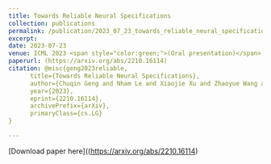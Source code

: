 ```yaml
---
title: Towards Reliable Neural Specifications
collection: publications
permalink: /publication/2023_07_23_towards_reliable_neural_specifications
excerpt: 
date: 2023-07-23
venue: ICML 2023 <span style="color:green;">(Oral presentation)</span>
paperurl: (https://arxiv.org/abs/2210.16114)
citation: @misc{geng2023reliable,
      title={Towards Reliable Neural Specifications}, 
      author={Chuqin Geng and Nham Le and Xiaojie Xu and Zhaoyue Wang and Arie Gurfinkel and Xujie Si},
      year={2023},
      eprint={2210.16114},
      archivePrefix={arXiv},
      primaryClass={cs.LG}
}

---
```



[Download paper here]((https://arxiv.org/abs/2210.16114)

